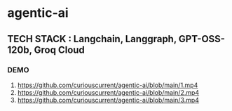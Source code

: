 # agentic-ai

## TECH  STACK : Langchain, Langgraph, GPT-OSS-120b, Groq Cloud

### DEMO
1) https://github.com/curiouscurrent/agentic-ai/blob/main/1.mp4
2) https://github.com/curiouscurrent/agentic-ai/blob/main/2.mp4
3) https://github.com/curiouscurrent/agentic-ai/blob/main/3.mp4
